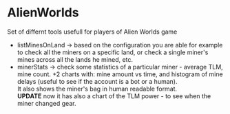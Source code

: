# AlienWorlds

Set of differnt tools usefull for players of Alien Worlds game

 - listMinesOnLand -> based on the configuration you are able for example to check all the miners on a specific land, or check a single miner's mines across all the lands he mined, etc. 
 - minerStats -> check some statistics of a particular miner - average TLM, mine count. +2 charts with: mine amount vs time, and histogram of mine delays (useful to see if the account is a bot or a human).  
It also shows the miner's bag in human readable format.  
**UPDATE** now it has also a chart of the TLM power - to see when the miner changed gear.
